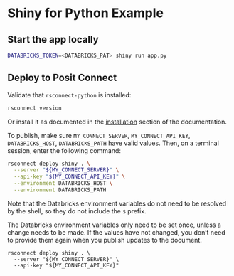 # Shiny for Python Example

## Start the app locally

```bash
DATABRICKS_TOKEN=<DATABRICKS_PAT> shiny run app.py
```

## Deploy to Posit Connect

Validate that `rsconnect-python` is installed:

```bash
rsconnect version
```

Or install it as documented in the [installation](https://docs.posit.co/rsconnect-python/#installation) section of the documentation.

To publish, make sure `MY_CONNECT_SERVER`, `MY_CONNECT_API_KEY`, `DATABRICKS_HOST`, `DATABRICKS_PATH` have valid values. Then, on a terminal session, enter the following command:

```bash
rsconnect deploy shiny . \
  --server "${MY_CONNECT_SERVER}" \
  --api-key "${MY_CONNECT_API_KEY}" \
  --environment DATABRICKS_HOST \
  --environment DATABRICKS_PATH
```

Note that the Databricks environment variables do not need to be resolved by the shell, so they do not include the `$` prefix.

The Databricks environment variables only need to be set once, unless a change needs to be made. If the values have not changed, you don’t need to provide them again when you publish updates to the document.

```
rsconnect deploy shiny . \
  --server "${MY_CONNECT_SERVER}" \
  --api-key "${MY_CONNECT_API_KEY}"
```
